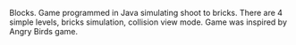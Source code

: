 Blocks. Game programmed in Java simulating shoot to bricks. There are 4 simple levels, bricks simulation, collision view mode. Game was inspired by Angry Birds game.
